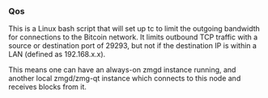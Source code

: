 ### Qos ###

This is a Linux bash script that will set up tc to limit the outgoing bandwidth for connections to the Bitcoin network. It limits outbound TCP traffic with a source or destination port of 29293, but not if the destination IP is within a LAN (defined as 192.168.x.x).

This means one can have an always-on zmgd instance running, and another local zmgd/zmg-qt instance which connects to this node and receives blocks from it.
